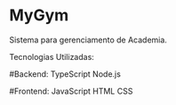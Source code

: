 # MyGym
Sistema para gerenciamento de Academia.

Tecnologias Utilizadas:

#Backend:
TypeScript
Node.js 

#Frontend:
JavaScript
HTML
CSS
